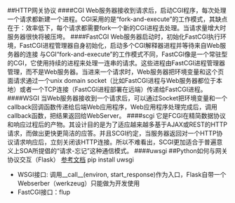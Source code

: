 ##HTTP网关协议
####CGI
    Web服务器接收到请求后，启动CGI程序，每次处理一个请求都新建一个进程。CGI采用的是“fork-and-execute”的工作模式，其缺点在于：效率低下，每个请求都需要fork一个新的CGI进程去处理。当请求量增大时服务器很快将被压垮。
####FastCGI
    Web服务器启动时，初始化FastCGI执行环境，FastCGI进程管理器自身初始化，启动多个CGI解释器进程并等待来自Web服务器的连接
    与CGI“fork-and-execute”的工作模式不同，FastCGI像是一个常驻型的CGI，它使用持续的进程来处理一连串的请求。这些进程由FastCGI进程管理器管理，而不是Web服务器。当进来一个请求时，Web服务器把环境变量和这个页面请求通过一个unix domain socket（比如FastCGI进程与Web服务器都位于本地）或者一个TCP连接（FastCGI进程部署在远端）传递给FastCGI进程。
####WSGI
    当Web服务器接收到一个请求后，可以通过Socket把环境变量和一个callback回调函数传递给后端Web应用程序，Web应用程序处理完成后，调用callback函数，把结果返回给WebServer。
####scgi
它是FCGI在精简数据协议和响应过程后的产物。其设计目的是为了适应越来越多基于AJAX或REST的HTTP请求，而做出更快更简洁的应答。并且SCGI约定，当服务器返回对一个HTTP协议请求响应后，立刻关闭该HTTP连接。所以不难看出，SCGI更加适合于普遍意义上SOA所提倡的“请求-忘记”这种通信模式。
####uwsgi
##Python如何与网关协议交互（Flask）
[参考文档](http://uwsgi-docs.readthedocs.io/en/latest/index.html)
pip install uwsgi
- WSGI接口: 调用__call__(environ, start_response)作为入口，Flask自带一个Webserber（werkzeug）只能做为开发使用
- FastCGI接口：flup